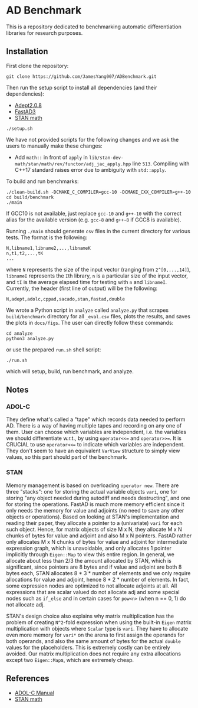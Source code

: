 # AD Benchmark

This is a repository dedicated to benchmarking automatic differentiation libraries for research purposes.

## Installation

First clone the repository:
```
git clone https://github.com/JamesYang007/ADBenchmark.git
```

Then run the setup script to install all dependencies (and their dependencies):
- [Adept2.0.8](http://www.met.reading.ac.uk/clouds/adept/)
- [FastAD3](https://github.com/JamesYang007/FastAD)
- [STAN math](https://github.com/stan-dev/math)

```
./setup.sh
```

We have not provided scripts for the following changes and we ask the users to manually make these changes:
- Add `math::` in front of `apply` in `lib/stan-dev-math/stan/math/rev/functor/adj_jac_apply.hpp` line `513`.
  Compiling with C++17 standard raises error due to ambiguity with `std::apply`.

To build and run benchmarks:
```
./clean-build.sh -DCMAKE_C_COMPILER=gcc-10 -DCMAKE_CXX_COMPILER=g++-10
cd build/benchmark
./main
```
If GCC10 is not available, just replace `gcc-10` and `g++-10` with the correct alias for the available version
(e.g. `gcc-8` and `g++-8` if GCC8 is available).

Running `./main` should generate `csv` files in the current directory for various tests.
The format is the following:
```
N,libname1,libname2,...,libnameK
n,t1,t2,...,tK
...
```
where `N` represents the size of the input vector (ranging from `2^[0,...,14]`),
`libnameI` represents the `I`th library,
`n` is a particular size of the input vector,
and `tI` is the average elapsed time for testing with `n` and `libnameI`.
Currently, the header (first line of output) will be the following:
```
N,adept,adolc,cppad,sacado,stan,fastad,double
```

We wrote a Python script in `analyze` called `analyze.py` that 
scrapes `build/benchmark` directory for all `_eval.csv` files,
plots the results, and saves the plots in `docs/figs`.
The user can directly follow these commands:
```
cd analyze
python3 analyze.py
```
or use the prepared `run.sh` shell script:
```
./run.sh
```
which will setup, build, run benchmark, and analyze.

## Notes

### ADOL-C

They define what's called a "tape" which records data needed to perform AD.
There is a way of having multiple tapes and recording on any one of them.
User can choose which variables are independent, 
i.e. the variables we should differentiate w.r.t., by using `operator<<=` and `operator>>=`.
It is CRUCIAL to use `operator<<=` to indicate which variables are independent.
They don't seem to have an equivalent `VarView` structure to simply view values,
so this part should part of the benchmark.

### STAN

Memory management is based on overloading `operator new`.
There are three "stacks": 
one for storing the actual variable objects `vari`,
one for storing "any object needed during autodiff and needs destructing",
and one for storing the operations.
FastAD is much more memory efficient since it only needs 
the memory for value and adjoints (no need to save any other objects or operations).
Based on looking at STAN's implementation and reading their paper,
they allocate a pointer to a (univariate) `vari` for each such object.
Hence, for matrix objects of size M x N, they allocate M x N chunks of bytes for value and adjoint 
and also M x N pointers.
FastAD rather only allocates M x N chunks of bytes for value and adjoint for intermediate expression graph, 
which is unavoidable, and only allocates 1 pointer implicitly through `Eigen::Map` to view this entire region.
In general, we allocate about less than 2/3 the amount allocated by STAN, which is significant,
since pointers are 8 bytes and if value and adjoint are both 8 bytes each, STAN allocates 8 * 3 * number of elements
and we only require allocations for value and adjoint, hence 8 * 2 * number of elements.
In fact, some expression nodes are optimized to not allocate adjoints at all.
All expressions that are scalar valued do not allocate adj and some special nodes such as `if_else` 
and in certain cases for `pow<n>` (when n == 0, 1) do not allocate adj.

STAN's design choice also explains why matrix multiplication has the problem of creating `N^2`-fold expression
when using the built-in `Eigen` matrix multiplication with objects where `Scalar` type is `vari`.
They have to allocate even more memory for `vari*` on the arena to first assign the operands for both operands,
and also the same amount of bytes for the actual `double` values for the placeholders.
This is extremely costly can be entirely avoided.
Our matrix multiplication does not require any extra allocations except two `Eigen::Map`s,
which are extremely cheap.

## References
- [ADOL-C Manual](https://github.com/coin-or/ADOL-C/blob/master/ADOL-C/doc/adolc-manual.pdf)
- [STAN math](https://arxiv.org/pdf/1509.07164.pdf)
